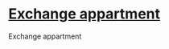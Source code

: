 # [Exchange appartment](https://github.com/AnastasiiaKochurenkovaPM/exchange_apartment/ "Site on GitHub Pages")
Exchange appartment